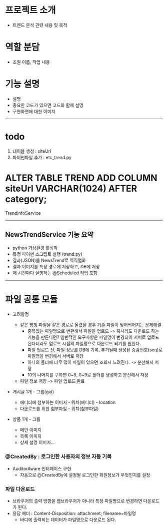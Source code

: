 # 프로젝트 소개
- 트렌드 분석 관련 내용 및 목적


# 역할 분담
- 조원 이름, 작업 내용

# 기능 설명
- 설명
- 중요한 코드가 있으면 코드와 함께 설명
- 구현화면에 대한 이미지


-------------------------------
# todo


1. 테이블 생성 : siteUrl
2. 파이썬파일 추가 : etc_trend.py
# ALTER TABLE TREND ADD COLUMN siteUrl VARCHAR(1024) AFTER category;


TrendInfoService

--------------------------------------


## NewsTrendService 기능 요약
  - python 가상환경 활성화
  - 특정 파이썬 스크립트 실행 (trend.py)
  - 결과(JSON)를 NewsTrend로 역직렬화
  - 결과 이미지를 특정 경로에 저장하고, DB에 저장
  - 매 시간마다 실행하는 @Scheduled 작업 포함

-------------------------------------------------------

# 파일 공통 모듈
- 고려할점
  - 같은 명칭 파일을 같은 경로로 올렸을 경우 기존 파일이 덮어씌어지는 문제해결
    - 중복없는 파일명으로 변환해서 파일을 업로드 -> 혹시라도 다운로드 하는 기능을 만든다면? 
      일반적인 요구사항은 파일명이 변경되어 서버로 업로드 된다더라도 업로드 시점의 파일명으로 다운로드 되기를 원한다.
    - 파일 업로드 전, 파일 정보를 DB에 기록, 추가될때 생성된 증감번호(seq)로 파일명을 변경해서 서버로 저장
    - 하나의 폴더에 너무 많이 파일이 있으면 조회시 느려진다. -> 분산해서 저장
    - 10의 나머지를 구하면 0~9, 0~9로 폴더를 생성하고 분산해서 저장
  - 파일 정보 저장 -> 파일 업로드 완료
  
- 게시글 1개 - 그룹(gid)
  - 에디터에 첨부하는 이미지 - 위치(에디터) - location
  - 다운로드를 위한 첨부파일 - 위치(첨부파일)
    
- 상품 1개 - 그룹
  - 메인 이미지
  - 목록 이미지
  - 상세 설명 이미지...

### @CreatedBy : 로그인한 사용자의 정보 자동 기록
- AuditorAware 인터페이스 구현
  - 자동으로 @CreatedBy에 설정될 로그인한 회원정보가 무엇인지를 설정

### 파일 다운로드
- 브라우저의 출력 방향을 웹브라우저가 아니라 특정 파일명으로 변경하면 다운로드가 된다.
- 응답 헤더 : Content-Disposition: attachment; filename=파일명
  - 바디에 출력되는 데이터가 파일명으로 다운로드 된다.